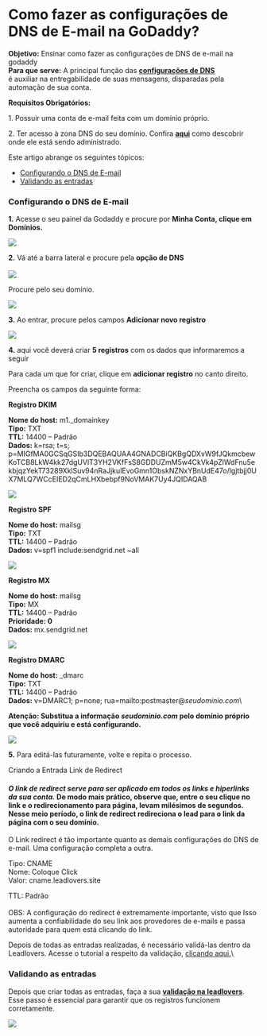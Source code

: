 # Como fazer as configurações de DNS de E-mail na GoDaddy?

**Objetivo:** Ensinar como fazer as configurações de DNS de e-mail na godaddy\
**Para que serve:** A principal função das [**configurações de DNS**](https://suporte.love/dns-de-email/)\
é auxiliar na entregabilidade de suas mensagens, disparadas pela automação de sua conta.

**Requisitos Obrigatórios:**

1\. Possuir uma conta de e-mail feita com um domínio próprio.

2\. Ter acesso à zona DNS do seu domínio. Confira [**aqui**](https://suporte.love/descobrir-cpanel/) como descobrir onde ele está sendo administrado.

Este artigo abrange os seguintes tópicos:

* [Configurando o DNS de E-mail](https://suporte.love/como-fazer-o-dns-de-e-mail-no-google-domains/#configurando-dns)
* [Validando as entradas](https://suporte.love/como-fazer-o-dns-de-e-mail-no-google-domains/#validando-entradas)

### **Configurando o DNS de E-mail**

**1.** Acesse o seu painel da Godaddy e procure por **Minha Conta, clique em Domínios.**

![](https://suporte.love/wp-content/uploads/2016/06/Captura-de-Tela-2023-06-08-as-21.31.21.png)

**2.** Vá até a barra lateral e procure pela **opção de DNS**\
\
![](https://suporte.love/wp-content/uploads/2016/06/Captura-de-Tela-2023-06-08-as-21.32.56.png)

Procure pelo seu domínio.

![](https://suporte.love/wp-content/uploads/2016/06/Captura-de-Tela-2023-06-08-as-21.35.41.png)

**3.** Ao entrar, procure pelos campos **Adicionar novo registro**

![](https://suporte.love/wp-content/uploads/2016/06/Captura-de-Tela-2023-06-08-as-21.36.24.png)

**4.** aqui você deverá criar **5 registros** com os dados que informaremos a seguir

Para cada um que for criar, clique em **adicionar registro** no canto direito.

Preencha os campos da seguinte forma:

**Registro DKIM**

**Nome do host:** m1.\_domainkey\
**Tipo:** TXT\
**TTL:** 14400 – Padrão\
**Dados:** k=rsa; t=s; p=MIGfMA0GCSqGSIb3DQEBAQUAA4GNADCBiQKBgQDXvW9fJQkmcbewKoTCB8LkW4kk27dgUVlT3YH2VKfFsS8GDDUZmM5w4CkVk4pZlWdFnu5ekbjqzYekT73289XklSuv94nRaJjkuIEvoGmn1ObskNZNxYBnUdE47o/lgjtbjj0UX7MLQ7WCcEIED2qCmLHXbebpf9NoVMAK7Uy4JQIDAQAB

![](https://suporte.love/wp-content/uploads/2016/06/Captura-de-Tela-2023-06-08-as-21.37.01.png)

**Registro SPF**

**Nome do host:** mailsg\
**Tipo:** TXT\
**TTL:** 14400 – Padrão\
**Dados:** v=spf1 include:sendgrid.net \~all

![](https://suporte.love/wp-content/uploads/2016/06/Captura-de-Tela-2023-06-08-as-21.37.30.png)

**Registro MX**

**Nome do host:** mailsg\
**Tipo:** MX\
**TTL:** 14400 – Padrão\
**Prioridade: 0**\
**Dados:** mx.sendgrid.net

![](https://suporte.love/wp-content/uploads/2023/06/cxs-1024x272.png)

**Registro DMARC**

**Nome do host:** \_dmarc\
**Tipo:** TXT\
**TTL:** 14400 – Padrão\
**Dados:** v=DMARC1; p=none; rua=mailto:postmaster@_seudominio.com_\


**Atenção: Substitua a informação **_**seudominio.com**_** pelo domínio próprio que você adquiriu e está configurando.**

![](https://suporte.love/wp-content/uploads/2016/06/Captura-de-Tela-2023-06-08-as-21.39.15.png)

**5.** Para editá-las futuramente, volte e repita o processo.

Criando a Entrada Link de Redirect

#### _O link de redirect serve para ser aplicado em todos os links e hiperlinks da sua conta._ De modo mais prático, observe que, entre o seu clique no link e o redirecionamento para página, levam milésimos de segundos. Nesse meio período, o link de redirect redireciona o lead para o link da página com o seu domínio.&#x20;

O Link redirect é tão importante quanto as demais configurações do DNS de e-mail. Uma configuração completa a outra.&#x20;

Tipo: CNAME\
Nome: Coloque Click\
Valor: cname.leadlovers.site &#x20;

TTL: Padrão \
\
OBS: A configuração do redirect é extremamente importante, visto que  Isso aumenta a confiabilidade do seu link aos provedores de e-mails e passa autoridade para quem está clicando do link.  &#x20;

Depois de todas as entradas realizadas, é necessário validá-las dentro da Leadlovers. Acesse o tutorial a respeito da validação, [clicando aqui.](https://suporte.love/validando-dns-no-leadlovers/)\


### **Validando as entradas**

Depois que criar todas as entradas, faça a sua [**validação na leadlovers**](https://suporte.love/validando-dns-no-leadlovers/).\
Esse passo é essencial para garantir que os registros funcionem corretamente.

![](https://suporte.love/wp-content/uploads/2022/12/download.png)

